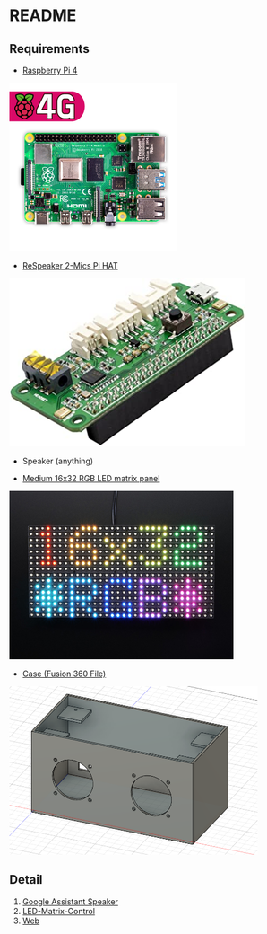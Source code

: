 # README

## Requirements
* [Raspberry Pi 4](https://www.devicemart.co.kr/goods/view?no=12234534)

<img src="./img/1.jpg" height=300>

*  [ReSpeaker 2-Mics Pi HAT](http://www.11st.co.kr/products/2773517100?trTypeCd=21&trCtgrNo=585021)

<img src="./img/2.jpg" height=300>

* Speaker (anything)

<div style="page-break-before:always"></div>

* [Medium 16x32 RGB LED matrix panel](https://www.devicemart.co.kr/goods/view?no=1171467)

<img src="./img/3.jpg" height=300>

* [Case (Fusion 360 File)](https://github.com/Hi-Class/README/blob/main/speaker.f3d)

<img src="./img/4.png" height=300>

## Detail
1. [Google Assistant Speaker](http://github.com/Hi-Class/Python)
1. [LED-Matrix-Control](http://github.com/Hi-Class/Cpp)
1. [Web](http://github.com/Hi-Class/Web)